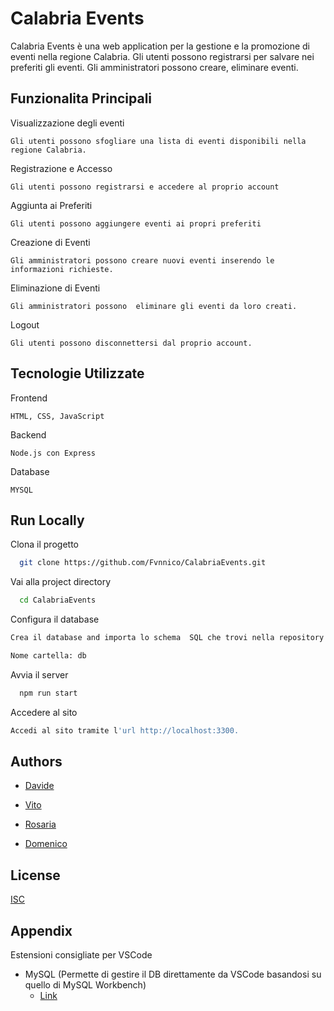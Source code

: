 
# Calabria Events

Calabria Events è una web application per la gestione e la promozione di eventi nella regione Calabria. Gli utenti possono registrarsi per salvare nei preferiti gli eventi. Gli amministratori possono creare, eliminare eventi.


## Funzionalita Principali



Visualizzazione degli eventi
```
Gli utenti possono sfogliare una lista di eventi disponibili nella regione Calabria.
```

Registrazione e Accesso
```
Gli utenti possono registrarsi e accedere al proprio account 
```
   
Aggiunta ai Preferiti
```
Gli utenti possono aggiungere eventi ai propri preferiti 
```

Creazione di Eventi
```
Gli amministratori possono creare nuovi eventi inserendo le informazioni richieste.
``` 

Eliminazione di Eventi
```
Gli amministratori possono  eliminare gli eventi da loro creati.
``` 

Logout
```
Gli utenti possono disconnettersi dal proprio account.
```



## Tecnologie Utilizzate

Frontend
```
HTML, CSS, JavaScript
```
Backend
```
Node.js con Express
```
Database
```
MYSQL 
```

## Run Locally

Clona il progetto

```bash
  git clone https://github.com/Fvnnico/CalabriaEvents.git
```

Vai alla  project directory

```bash
  cd CalabriaEvents
```
Configura il database

```bash
Crea il database and importa lo schema  SQL che trovi nella repository

Nome cartella: db
```
Avvia il server

```bash
  npm run start
```

Accedere al sito

```bash
Accedi al sito tramite l'url http://localhost:3300.
```

## Authors

- [Davide](https://github.com/Fvnnico)

- [Vito]()

- [Rosaria]()

- [Domenico]()

## License

[ISC](https://choosealicense.com/licenses/isc/)


## Appendix

Estensioni consigliate per VSCode

- MySQL (Permette di gestire il DB direttamente da VSCode basandosi su quello di MySQL Workbench) 
  -  [Link](https://marketplace.visualstudio.com/items?itemName=cweijan.vscode-mysql-client2)

